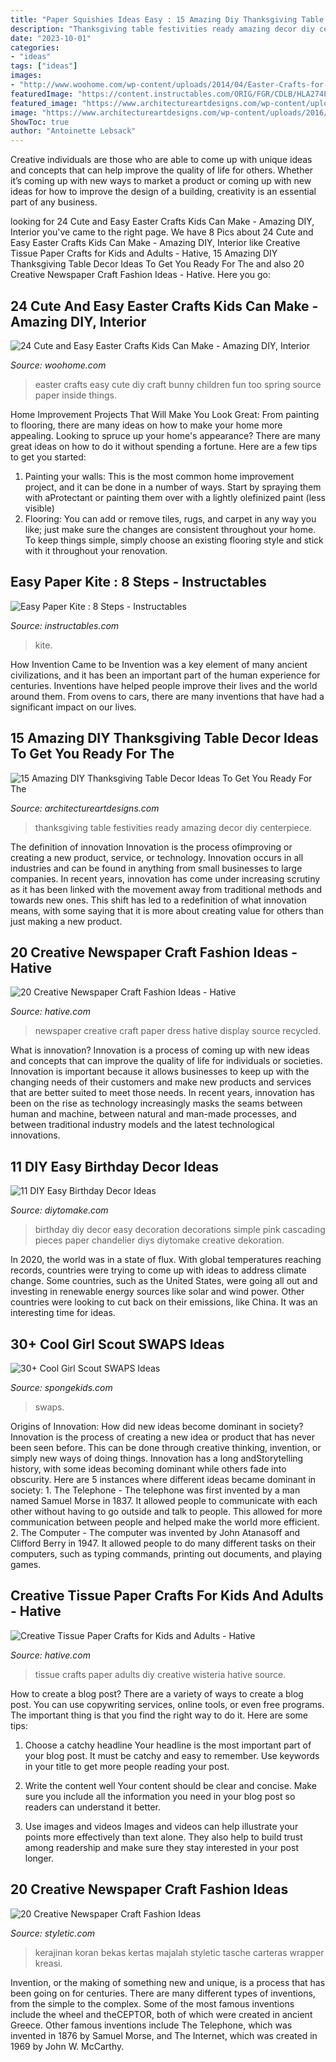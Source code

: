 ```yaml
---
title: "Paper Squishies Ideas Easy : 15 Amazing Diy Thanksgiving Table Decor Ideas To Get You Ready For The"
description: "Thanksgiving table festivities ready amazing decor diy centerpiece"
date: "2023-10-01"
categories:
- "ideas"
tags: ["ideas"]
images:
- "http://www.woohome.com/wp-content/uploads/2014/04/Easter-Crafts-for-Kids-23.jpg"
featuredImage: "https://content.instructables.com/ORIG/FGR/CDLB/HLA274PE/FGRCDLBHLA274PE.jpg?frame=1&amp;width=2100"
featured_image: "https://www.architectureartdesigns.com/wp-content/uploads/2016/11/15-Amazing-DIY-Thanksgiving-Table-Decor-Ideas-To-Get-You-Ready-For-The-Festivities-8.jpg"
image: "https://www.architectureartdesigns.com/wp-content/uploads/2016/11/15-Amazing-DIY-Thanksgiving-Table-Decor-Ideas-To-Get-You-Ready-For-The-Festivities-8.jpg"
ShowToc: true
author: "Antoinette Lebsack"
---
```



Creative individuals are those who are able to come up with unique ideas and concepts that can help improve the quality of life for others. Whether it’s coming up with new ways to market a product or coming up with new ideas for how to improve the design of a building, creativity is an essential part of any business.

	

		
looking for 24 Cute and Easy Easter Crafts Kids Can Make - Amazing DIY, Interior you've came to the right page. We have 8 Pics about 24 Cute and Easy Easter Crafts Kids Can Make - Amazing DIY, Interior like Creative Tissue Paper Crafts for Kids and Adults - Hative, 15 Amazing DIY Thanksgiving Table Decor Ideas To Get You Ready For The and also 20 Creative Newspaper Craft Fashion Ideas - Hative. Here you go:
		
    
## 24 Cute And Easy Easter Crafts Kids Can Make - Amazing DIY, Interior

<img loading=lazy src="http://www.woohome.com/wp-content/uploads/2014/04/Easter-Crafts-for-Kids-23.jpg" onerror="this.onerror=null;this.src='https://tse1.mm.bing.net/th?id=OIP.oxBblqw7AF6DXZUOU3_wCwHaLH&amp;pid=15.1';" alt="24 Cute and Easy Easter Crafts Kids Can Make - Amazing DIY, Interior">

_Source: woohome.com_

>easter crafts easy cute diy craft bunny children fun too spring source paper inside things. 

	

Home Improvement Projects That Will Make You Look Great: From painting to flooring, there are many ideas on how to make your home more appealing.
Looking to spruce up your home's appearance? There are many great ideas on how to do it without spending a fortune. Here are a few tips to get you started:
1. Painting your walls: This is the most common home improvement project, and it can be done in a number of ways. Start by spraying them with aProtectant or painting them over with a lightly olefinized paint (less visible) 
2. Flooring: You can add or remove tiles, rugs, and carpet in any way you like; just make sure the changes are consistent throughout your home. To keep things simple, simply choose an existing flooring style and stick with it throughout your renovation.

    
## Easy Paper Kite : 8 Steps - Instructables

<img loading=lazy src="https://content.instructables.com/ORIG/FGR/CDLB/HLA274PE/FGRCDLBHLA274PE.jpg?frame=1&amp;width=2100" onerror="this.onerror=null;this.src='https://tse2.mm.bing.net/th?id=OIP.BJjqndxfJ0Gb1HaD5gesuwHaJ4&amp;pid=15.1';" alt="Easy Paper Kite : 8 Steps - Instructables">

_Source: instructables.com_

>kite. 

	

How Invention Came to be
Invention was a key element of many ancient civilizations, and it has been an important part of the human experience for centuries. Inventions have helped people improve their lives and the world around them. From ovens to cars, there are many inventions that have had a significant impact on our lives.

    
## 15 Amazing DIY Thanksgiving Table Decor Ideas To Get You Ready For The

<img loading=lazy src="https://www.architectureartdesigns.com/wp-content/uploads/2016/11/15-Amazing-DIY-Thanksgiving-Table-Decor-Ideas-To-Get-You-Ready-For-The-Festivities-8.jpg" onerror="this.onerror=null;this.src='https://tse1.mm.bing.net/th?id=OIP.REvMr8GfPYVdYiWnBHGcFQHaLL&amp;pid=15.1';" alt="15 Amazing DIY Thanksgiving Table Decor Ideas To Get You Ready For The">

_Source: architectureartdesigns.com_

>thanksgiving table festivities ready amazing decor diy centerpiece. 

	

The definition of innovation
Innovation is the process ofimproving or creating a new product, service, or technology. Innovation occurs in all industries and can be found in anything from small businesses to large companies. In recent years, innovation has come under increasing scrutiny as it has been linked with the movement away from traditional methods and towards new ones. This shift has led to a redefinition of what innovation means, with some saying that it is more about creating value for others than just making a new product.

    
## 20 Creative Newspaper Craft Fashion Ideas - Hative

<img loading=lazy src="http://hative.com/wp-content/uploads/2014/10/newspaper-craft-fashion-ideas/14-creative-newspaper-craft-fashion-ideas.jpg" onerror="this.onerror=null;this.src='https://tse4.mm.bing.net/th?id=OIP.LGUML7UIRXT0iilHjTsgxQHaLH&amp;pid=15.1';" alt="20 Creative Newspaper Craft Fashion Ideas - Hative">

_Source: hative.com_

>newspaper creative craft paper dress hative display source recycled. 

	

What is innovation?
Innovation is a process of coming up with new ideas and concepts that can improve the quality of life for individuals or societies. Innovation is important because it allows businesses to keep up with the changing needs of their customers and make new products and services that are better suited to meet those needs. In recent years, innovation has been on the rise as technology increasingly masks the seams between human and machine, between natural and man-made processes, and between traditional industry models and the latest technological innovations.

    
## 11 DIY Easy Birthday Decor Ideas

<img loading=lazy src="https://www.diytomake.com/wp-content/uploads/2015/09/Cascading-Pink.jpg" onerror="this.onerror=null;this.src='https://tse1.mm.bing.net/th?id=OIP.ShIUAfxBwrBFdZP1GoBLVwHaLH&amp;pid=15.1';" alt="11 DIY Easy Birthday Decor Ideas">

_Source: diytomake.com_

>birthday diy decor easy decoration decorations simple pink cascading pieces paper chandelier diys diytomake creative dekoration. 

	

In 2020, the world was in a state of flux. With global temperatures reaching records, countries were trying to come up with ideas to address climate change. Some countries, such as the United States, were going all out and investing in renewable energy sources like solar and wind power. Other countries were looking to cut back on their emissions, like China. It was an interesting time for ideas.

    
## 30+ Cool Girl Scout SWAPS Ideas

<img loading=lazy src="https://spongekids.com/wp-content/uploads/2014/03/girl-scout-swaps-ideas/7-archery-set-girl-scout-swaps.jpg" onerror="this.onerror=null;this.src='https://tse4.mm.bing.net/th?id=OIP.2liiZ2F1dJ8qdnWJQH0XkwHaJ4&amp;pid=15.1';" alt="30+ Cool Girl Scout SWAPS Ideas">

_Source: spongekids.com_

>swaps. 

	

Origins of Innovation: How did new ideas become dominant in society?
Innovation is the process of creating a new idea or product that has never been seen before. This can be done through creative thinking, invention, or simply new ways of doing things. Innovation has a long andStorytelling history, with some ideas becoming dominant while others fade into obscurity. Here are 5 instances where different ideas became dominant in society: 1. The Telephone - The telephone was first invented by a man named Samuel Morse in 1837. It allowed people to communicate with each other without having to go outside and talk to people. This allowed for more communication between people and helped make the world more efficient. 2. The Computer - The computer was invented by John Atanasoff and Clifford Berry in 1947. It allowed people to do many different tasks on their computers, such as typing commands, printing out documents, and playing games.

    
## Creative Tissue Paper Crafts For Kids And Adults - Hative

<img loading=lazy src="https://hative.com/wp-content/uploads/2015/01/tissue-paper-crafts/13-tissue-paper-crafts.jpg" onerror="this.onerror=null;this.src='https://tse4.mm.bing.net/th?id=OIP.LHa245ADf7IQ6wMlr-yM9AHaKD&amp;pid=15.1';" alt="Creative Tissue Paper Crafts for Kids and Adults - Hative">

_Source: hative.com_

>tissue crafts paper adults diy creative wisteria hative source. 

	

How to create a blog post?
There are a variety of ways to create a blog post. You can use copywriting services, online tools, or even free programs. The important thing is that you find the right way to do it. Here are some tips:
1. Choose a catchy headline
Your headline is the most important part of your blog post. It must be catchy and easy to remember. Use keywords in your title to get more people reading your post.

2. Write the content well
Your content should be clear and concise. Make sure you include all the information you need in your blog post so readers can understand it better.

3. Use images and videos
Images and videos can help illustrate your points more effectively than text alone. They also help to build trust among readership and make sure they stay interested in your post longer.


    
## 20 Creative Newspaper Craft Fashion Ideas

<img loading=lazy src="https://styletic.com/wp-content/uploads/2014/10/newspaper-craft-fashion-ideas/19-creative-newspaper-craft-fashion-ideas.jpg" onerror="this.onerror=null;this.src='https://tse3.mm.bing.net/th?id=OIP.cZl0NKbrOWcZj5rdYlbSJwHaJ4&amp;pid=15.1';" alt="20 Creative Newspaper Craft Fashion Ideas">

_Source: styletic.com_

>kerajinan koran bekas kertas majalah styletic tasche carteras wrapper kreasi. 

	

Invention, or the making of something new and unique, is a process that has been going on for centuries. There are many different types of inventions, from the simple to the complex. Some of the most famous inventions include the wheel and theCEPTOR, both of which were created in ancient Greece. Other famous inventions include The Telephone, which was invented in 1876 by Samuel Morse, and The Internet, which was created in 1969 by John W. McCarthy.

